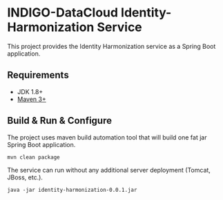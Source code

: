 # INDIGO-DataCloud Identity-Harmonization Service

This project provides the Identity Harmonization service as a Spring Boot application.

## Requirements

* JDK 1.8+
* [Maven 3+](https://maven.apache.org/)

## Build & Run & Configure

The project uses maven build automation tool that will build one fat jar Spring Boot application.

```
mvn clean package
```

The service can run without any additional server deployment (Tomcat, JBoss, etc.).

```
java -jar identity-harmonization-0.0.1.jar
